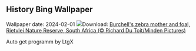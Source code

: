 ## History Bing Wallpaper
Wallpaper date: 2024-02-01
![](https://www.bing.com/th?id=OHR.ZebraMother_EN-US7544209908_UHD.jpg&w=1000)Download: [Burchell's zebra mother and foal, Rietvlei Nature Reserve, South Africa (© Richard Du Toit/Minden Pictures)](https://www.bing.com/th?id=OHR.ZebraMother_EN-US7544209908_UHD.jpg)

Auto get programm by LtgX
